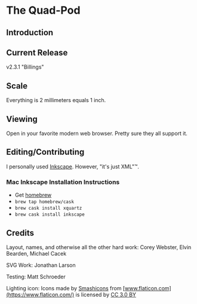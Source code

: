 # The Quad-Pod

## Introduction

## Current Release

v2.3.1 "Billings"

## Scale

Everything is 2 millimeters equals 1 inch.

## Viewing

Open in your favorite modern web browser. Pretty sure they all support it.

## Editing/Contributing

I personally used [Inkscape](https://inkscape.org/). However, "it's just XML"™.

### Mac Inkscape Installation Instructions

* Get [homebrew](https://brew.sh/)
* `brew tap homebrew/cask`
* `brew cask install xquartz`
* `brew cask install inkscape`

## Credits

Layout, names, and otherwise all the other hard work: Corey Webster, Elvin Bearden, Michael Cacek

SVG Work: Jonathan Larson

Testing: Matt Schroeder

Lighting icon: Icons made by [Smashicons](https://www.flaticon.com/authors/smashicons) from [www.flaticon.com](https://www.flaticon.com/) is licensed by [CC 3.0 BY](http://creativecommons.org/licenses/by/3.0/)
